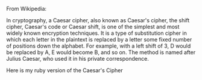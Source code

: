 From Wikipedia:

In cryptography, a Caesar cipher, also known as Caesar's cipher, the shift cipher, Caesar's code or Caesar shift,
is one of the simplest and most widely known encryption techniques. It is a type of substitution cipher in which each 
letter in the plaintext is replaced by a letter some fixed number of positions down the alphabet. For example, with a
left shift of 3, D would be replaced by A, E would become B, and so on. The method is named after Julius Caesar, who 
used it in his private correspondence.

Here is my ruby version of the Caesar's Cipher
